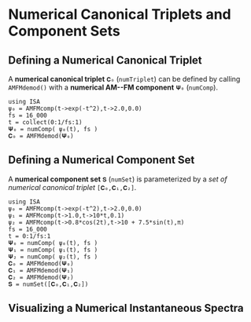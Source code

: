 # Numerical Canonical Triplets and Component Sets

## Defining a Numerical Canonical Triplet

A **numerical canonical triplet** `𝐂₀` (`numTriplet`) can be defined by calling `AMFMdemod()` with a **numerical AM--FM component** `𝚿₀` (`numComp`).
```@example
using ISA
ψ₀ = AMFMcomp(t->exp(-t^2),t->2.0,0.0)
fs = 16_000
t = collect(0:1/fs:1)
𝚿₀ = numComp( ψ₀(t), fs )
𝐂₀ = AMFMdemod(𝚿₀)
```

## Defining a Numerical Component Set

A **numerical component set** `𝐒` (`numSet`) is parameterized by a *set of numerical canonical triplet* `[𝐂₀,𝐂₁,𝐂₂]`.
```@example
using ISA
ψ₀ = AMFMcomp(t->exp(-t^2),t->2.0,0.0)
ψ₁ = AMFMcomp(t->1.0,t->10*t,0.1)
ψ₂ = AMFMcomp(t->0.8*cos(2t),t->10 + 7.5*sin(t),π)
fs = 16_000
t = 0:1/fs:1
𝚿₀ = numComp( ψ₀(t), fs )
𝚿₁ = numComp( ψ₁(t), fs )
𝚿₂ = numComp( ψ₂(t), fs )
𝐂₀ = AMFMdemod(𝚿₀)
𝐂₁ = AMFMdemod(𝚿₁)
𝐂₂ = AMFMdemod(𝚿₂)
𝐒 = numSet([𝐂₀,𝐂₁,𝐂₂])
```


## Visualizing a Numerical Instantaneous Spectra
<DOCUMENT FUNCTIONALITY HERE>
